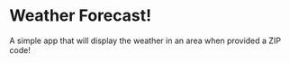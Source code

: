 # Weather Forecast!

A simple app that will display the weather in an area when provided a ZIP code!
